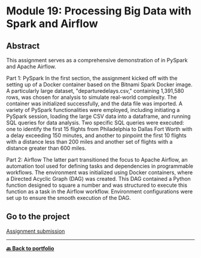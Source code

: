 # Module 19: Processing Big Data with Spark and Airflow
## Abstract
This assignment serves as a comprehensive demonstration of in PySpark and Apache Airflow.

Part 1: PySpark
In the first section, the assignment kicked off with the setting up of a Docker container based on the Bitnami Spark Docker image. A particularly large dataset, "departuredelays.csv," containing 1,391,580 rows, was chosen for analysis to simulate real-world complexity. The container was initialized successfully, and the data file was imported. A variety of PySpark functionalities were employed, including initiating a PySpark session, loading the large CSV data into a dataframe, and running SQL queries for data analysis. Two specific SQL queries were executed: one to identify the first 15 flights from Philadelphia to Dallas Fort Worth with a delay exceeding 150 minutes, and another to pinpoint the first 10 flights with a distance less than 200 miles and another set of flights with a distance greater than 600 miles.

Part 2: Airflow
The latter part transitioned the focus to Apache Airflow, an automation tool used for defining tasks and dependencies in programmable workflows. The environment was initialized using Docker containers, where a Directed Acyclic Graph (DAG) was created. This DAG contained a Python function designed to square a number and was structured to execute this function as a task in the Airflow workflow. Environment configurations were set up to ensure the smooth execution of the DAG.

## Go to the project

[Assignment submission](assignment_submission.md)


---
**[🔙 Back to portfolio](https://nicolagg.github.io/)**
